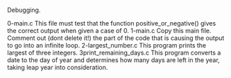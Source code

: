 Debugging.

0-main.c  This file must test that the function positive_or_negative() gives the correct output when given a case of 0.
1-main.c Copy this main file. Comment out (dont delete it!) the part of the code that is causing the output to go into an infinite loop.
2-largest_number.c This program prints the largest of three integers.
3print_remaining_days.c This program converts a date to the day of year and determines how many days are left in the year, taking leap year into consideration.